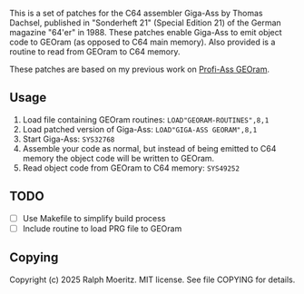 This is a set of patches for the C64 assembler Giga-Ass by Thomas
Dachsel, published in "Sonderheft 21" (Special Edition 21) of the
German magazine "64'er" in 1988. These patches enable Giga-Ass to emit
object code to GEOram (as opposed to C64 main memory). Also provided
is a routine to read from GEOram to C64 memory.

These patches are based on my previous work on [Profi-Ass GEOram](https://github.com/r-moeritz/profi-ass-GEOram).

Usage
---

1. Load file containing GEOram routines: `LOAD"GEORAM-ROUTINES",8,1`
2. Load patched version of Giga-Ass: `LOAD"GIGA-ASS GEORAM",8,1`
3. Start Giga-Ass: `SYS32768`
4. Assemble your code as normal, but instead of being emitted to C64
   memory the object code will be written to GEOram.
5. Read object code from GEOram to C64 memory: `SYS49252`

TODO
---
- [ ] Use Makefile to simplify build process
- [ ] Include routine to load PRG file to GEOram

Copying
---

Copyright (c) 2025 Ralph Moeritz. MIT license. See file COPYING for
details.
